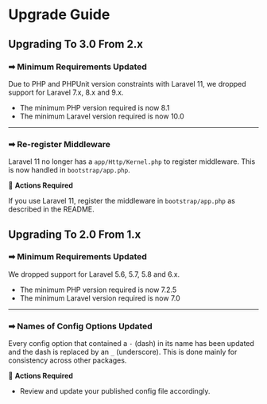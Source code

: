 # Upgrade Guide

## Upgrading To 3.0 From 2.x

### ➡ Minimum Requirements Updated

Due to PHP and PHPUnit version constraints with Laravel 11, we dropped support for Laravel 7.x, 8.x and 9.x.

- The minimum PHP version required is now 8.1
- The minimum Laravel version required is now 10.0

---

### ➡ Re-register Middleware

Laravel 11 no longer has a `app/Http/Kernel.php` to register middleware.
This is now handled in `bootstrap/app.php`.

🔸 **Actions Required**

If you use Laravel 11, register the middleware in `bootstrap/app.php` as described in the README.

## Upgrading To 2.0 From 1.x

### ➡ Minimum Requirements Updated

We dropped support for Laravel 5.6, 5.7, 5.8 and 6.x.

- The minimum PHP version required is now 7.2.5
- The minimum Laravel version required is now 7.0

---

### ➡ Names of Config Options Updated

Every config option that contained a `-` (dash) in its name has been updated and the dash is replaced by an `_` (underscore).
This is done mainly for consistency across other packages.

🔸 **Actions Required**

- Review and update your published config file accordingly.
